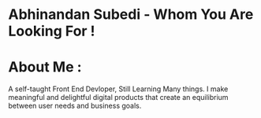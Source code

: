 # Abhinandan Subedi - Whom You Are Looking For !
# About Me :
  A self-taught Front End Devloper, Still Learning Many things. I make meaningful and delightful digital products that create an equilibrium between user needs and business goals.
